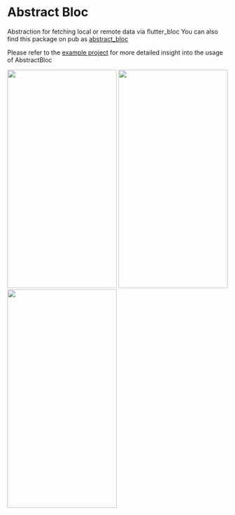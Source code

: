# Abstract Bloc
Abstraction for fetching local or remote data via flutter_bloc
You can also find this package on pub as [abstract_bloc](https://pub.dev/packages/abstract_bloc) 

Please refer to the [example project](https://github.com/salihagic/abstract_bloc/tree/main/example/lib) for more detailed insight into the usage of AbstractBloc

<img src="https://user-images.githubusercontent.com/24563963/167363480-af2e712d-ec7f-46c1-b6f0-51be23d3e8db.gif" width="250" height="500"/>
<img src="https://user-images.githubusercontent.com/24563963/167363508-cf5e2430-de2c-4aef-ab90-0bafef0c21b4.gif" width="250" height="500"/>
<img src="https://user-images.githubusercontent.com/24563963/167363517-782b9639-0541-4503-bbcf-30164e2a009c.gif" width="250" height="500"/>
